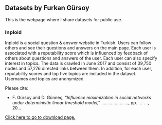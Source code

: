 ## Datasets by Furkan Gürsoy

This is the webpage where I share datasets for public use.

### Inploid

Inploid is a social question & answer website in Turkish. Users can follow others and see their questions and answers on the main page. Each user is associated with a reputability score which is influenced by feedback of others about questions and answers of the user. Each user can also specify interest in topics. The data is crawled in June 2017 and consist of 39,750 nodes and 57,276 directed links between them. In addition, for each user, reputability scores and top five topics are included in the dataset. Usernames and topics are anonymized.

Please cite:

+ F. Gürsoy and D. Günneç, “*Influence maximization in social networks under deterministic linear threshold model*,” ......................, pp. ...–..., 20...

[Click here to go to download page.](https://github.com/furkangursoy/datasets/blob/master/inploid.zip)
